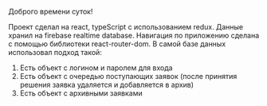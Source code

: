 Доброго времени суток!

Проект сделал на react, typeScript с использованием redux.
Данные хранил на firebase realtime database.
Навигация по приложению сделана с помощью библиотеки react-router-dom.
В самой базе данных использовал подход такой: 
1) Eсть объект с логином и паролем для входа
2) Eсть объект с очередью поступающих заявок (после принятия решения заявка удаляется и добавляется в архив)
3) Eсть объект с архивными заявками

